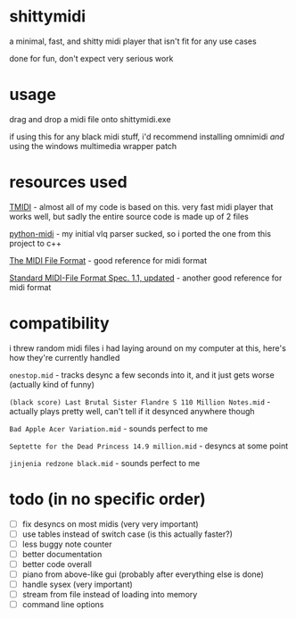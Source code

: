 # shittymidi
a minimal, fast, and shitty midi player that isn't fit for any use cases

done for fun, don't expect very serious work

# usage
drag and drop a midi file onto shittymidi.exe

if using this for any black midi stuff, i'd recommend installing omnimidi *and* using the windows multimedia wrapper patch

# resources used
[TMIDI](http://www.grandgent.com/tom/projects/tmidi/) - almost all of my code is based on this. very fast midi player that works well, but sadly the entire source code is made up of 2 files

[python-midi](https://github.com/vishnubob/python-midi) - my initial vlq parser sucked, so i ported the one from this project to c++

[The MIDI File Format](https://www.csie.ntu.edu.tw/~r92092/ref/midi/) - good reference for midi format

[Standard MIDI-File Format Spec. 1.1, updated](http://www.music.mcgill.ca/~ich/classes/mumt306/StandardMIDIfileformat.html) - another good reference for midi format

# compatibility
i threw random midi files i had laying around on my computer at this, here's how they're currently handled

`onestop.mid` - tracks desync a few seconds into it, and it just gets worse (actually kind of funny)

`(black score) Last Brutal Sister Flandre S 110 Million Notes.mid` - actually plays pretty well, can't tell if it desynced anywhere though

`Bad Apple Acer Variation.mid` - sounds perfect to me

`Septette for the Dead Princess 14.9 million.mid` - desyncs at some point

`jinjenia redzone black.mid` - sounds perfect to me

# todo (in no specific order)
- [ ] fix desyncs on most midis (very very important)
- [ ] use tables instead of switch case (is this actually faster?)
- [ ] less buggy note counter
- [ ] better documentation
- [ ] better code overall
- [ ] piano from above-like gui (probably after everything else is done)
- [ ] handle sysex (very important)
- [ ] stream from file instead of loading into memory
- [ ] command line options
